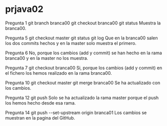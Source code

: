 # prjava02
  Pregunta 1
  git branch branca00
  git checkout branca00
  git status
  Muestra la branca00.
  
  Pregunta 5
  git checkout master
  git status
  git log
  Que en la branca00 salen los dos commits hechos y en la master solo muestra el primero.
  
  Pregunta 6
  No, porque los cambios (add y commit) se han hecho en la rama branca00 y en la master no los muestra.
  
  Pregunta 7
  git checkout branca00
  Si, porque los cambios (add y commit) en el fichero los hemos realizado en la rama branca00.
  
  Pregunta 10
  git checkout master
  git merge branca00
  Se ha actualizado con los cambios.
  
  Pregunta 12
  git push
  Solo se ha actualizado la rama master porque el push los hemos hecho desde esa rama.
  
  Pregunta 14
  git push --set-upstream origin branca01
  Los cambios se muestran en la pagina del GitHub.
